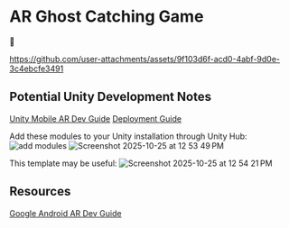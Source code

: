 # AR Ghost Catching Game

👻

https://github.com/user-attachments/assets/9f103d6f-acd0-4abf-9d0e-3c4ebcfe3491

## Potential Unity Development Notes

[Unity Mobile AR Dev Guide](https://learn.unity.com/pathway/mobile-ar-development/unit/get-started-with-ar/tutorial/configure-your-ar-development-environment)
[Deployment Guide](https://learn.unity.com/pathway/mobile-ar-development/unit/get-started-with-ar/tutorial/deploy-your-project-to-ios-or-android?version=2022.3)

Add these modules to your Unity installation through Unity Hub:
![add modules](https://github.com/user-attachments/assets/e10d7b61-cbb8-45fa-a69b-7029cd255a58)
![Screenshot 2025-10-25 at 12 53 49 PM](https://github.com/user-attachments/assets/c6427698-ab14-4740-b869-518fcfdb4595)

This template may be useful:
![Screenshot 2025-10-25 at 12 54 21 PM](https://github.com/user-attachments/assets/e455b192-1698-447d-94e5-ca27fefda2ed)

## Resources


[Google Android AR Dev Guide](https://developers.google.com/ar/develop/java/quickstart)
